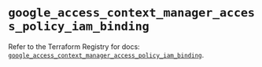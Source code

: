 # `google_access_context_manager_access_policy_iam_binding`

Refer to the Terraform Registry for docs: [`google_access_context_manager_access_policy_iam_binding`](https://registry.terraform.io/providers/hashicorp/google-beta/6.4.0/docs/resources/google_access_context_manager_access_policy_iam_binding).
